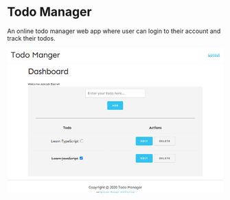 # Todo Manager
An online todo manager web app where user can login to their account and track their todos.

<p align="center">
    <img src="./tm.png" />
</p>
